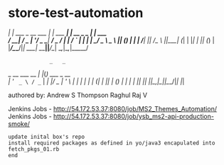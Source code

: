 # store-test-automation


 ___| |_ ___  _ __ ___      | |_ ___  ___| |_       __ _ _   _| |_ ___  
/ __| __/ _ \| '__/ _ \_____| __/ _ \/ __| __|____ / _` | | | | __/ _ \ 
\__ \ || (_) | | |  __/_____| ||  __/\__ \ ||_____| (_| | |_| | || (_) |
|___/\__\___/|_|  \___|      \__\___||___/\__|     \__,_|\__,_|\__\___/ 
                                                                        
                 _   _             
 _ __ ___   __ _| |_(_) ___  _ __  
| '_ ` _ \ / _` | __| |/ _ \| '_ \ 
| | | | | | (_| | |_| | (_) | | | |
|_| |_| |_|\__,_|\__|_|\___/|_| |_|



authored by: 
Andrew S Thompson 
Raghul Raj V


 
Jenkins Jobs - http://54.172.53.37:8080/job/MS2_Themes_Automation/
Jenkins Jobs - http://54.172.53.37:8080/job/ysb_ms2-api-production-smoke/







    update inital box's repo 
    install required packages as defined in yo/java3 encapulated into fetch_pkgs_01.rb  
    end 








